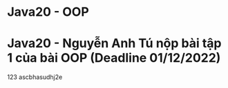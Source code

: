 # Java20 - OOP
# Java20 - Nguyễn Anh Tú nộp bài tập 1 của bài OOP (Deadline 01/12/2022)
123
ascbhasudhj2e